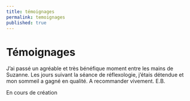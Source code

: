 ```yaml
---
title: témoignages
permalink: temoignages
published: true
---
```


# Témoignages

J’ai passé un agréable et très bénéfique moment entre les mains de Suzanne.
Les jours suivant la séance de réflexologie, j’étais détendue et mon sommeil a gagné en qualité.
A recommander vivement.
E.B.



<div class="row">
<div class="col-md-12 text-center">
<p class="lead">En cours de création</p>
<p><i style="font-size:60pt; color:#AAA; margin-top:40px;" class="fa fa-cog"></i></p>
</div>
</div>

